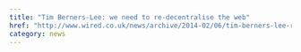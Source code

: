 ```yaml
---
title: "Tim Berners-Lee: we need to re-decentralise the web"
href: "http://www.wired.co.uk/news/archive/2014-02/06/tim-berners-lee-reclaim-the-web"
category: news
---
```


